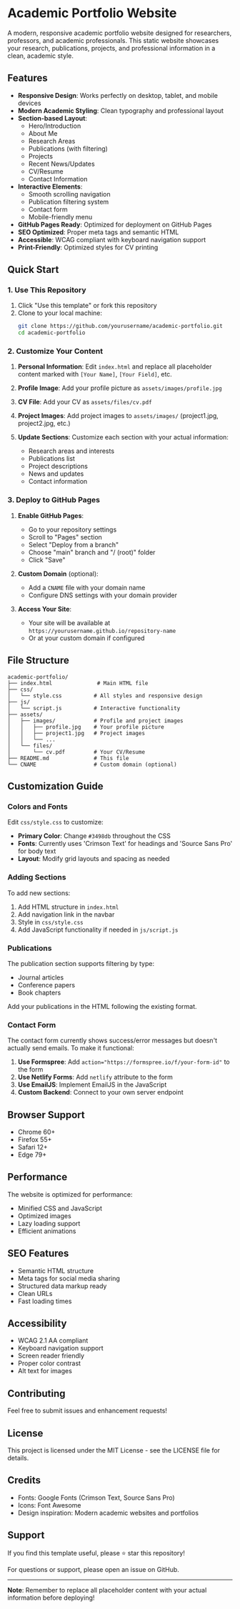 # Academic Portfolio Website

A modern, responsive academic portfolio website designed for researchers, professors, and academic professionals. This static website showcases your research, publications, projects, and professional information in a clean, academic style.

## Features

- **Responsive Design**: Works perfectly on desktop, tablet, and mobile devices
- **Modern Academic Styling**: Clean typography and professional layout
- **Section-based Layout**: 
  - Hero/Introduction
  - About Me
  - Research Areas
  - Publications (with filtering)
  - Projects
  - Recent News/Updates
  - CV/Resume
  - Contact Information
- **Interactive Elements**: 
  - Smooth scrolling navigation
  - Publication filtering system
  - Contact form
  - Mobile-friendly menu
- **GitHub Pages Ready**: Optimized for deployment on GitHub Pages
- **SEO Optimized**: Proper meta tags and semantic HTML
- **Accessible**: WCAG compliant with keyboard navigation support
- **Print-Friendly**: Optimized styles for CV printing

## Quick Start

### 1. Use This Repository

1. Click "Use this template" or fork this repository
2. Clone to your local machine:
   ```bash
   git clone https://github.com/yourusername/academic-portfolio.git
   cd academic-portfolio
   ```

### 2. Customize Your Content

1. **Personal Information**: Edit `index.html` and replace all placeholder content marked with `[Your Name]`, `[Your Field]`, etc.

2. **Profile Image**: Add your profile picture as `assets/images/profile.jpg`

3. **CV File**: Add your CV as `assets/files/cv.pdf`

4. **Project Images**: Add project images to `assets/images/` (project1.jpg, project2.jpg, etc.)

5. **Update Sections**: Customize each section with your actual information:
   - Research areas and interests
   - Publications list
   - Project descriptions
   - News and updates
   - Contact information

### 3. Deploy to GitHub Pages

1. **Enable GitHub Pages**:
   - Go to your repository settings
   - Scroll to "Pages" section
   - Select "Deploy from a branch"
   - Choose "main" branch and "/ (root)" folder
   - Click "Save"

2. **Custom Domain** (optional):
   - Add a `CNAME` file with your domain name
   - Configure DNS settings with your domain provider

3. **Access Your Site**:
   - Your site will be available at `https://yourusername.github.io/repository-name`
   - Or at your custom domain if configured

## File Structure

```
academic-portfolio/
├── index.html              # Main HTML file
├── css/
│   └── style.css          # All styles and responsive design
├── js/
│   └── script.js          # Interactive functionality
├── assets/
│   ├── images/            # Profile and project images
│   │   ├── profile.jpg    # Your profile picture
│   │   ├── project1.jpg   # Project images
│   │   └── ...
│   └── files/
│       └── cv.pdf         # Your CV/Resume
├── README.md              # This file
└── CNAME                  # Custom domain (optional)
```

## Customization Guide

### Colors and Fonts

Edit `css/style.css` to customize:
- **Primary Color**: Change `#3498db` throughout the CSS
- **Fonts**: Currently uses 'Crimson Text' for headings and 'Source Sans Pro' for body text
- **Layout**: Modify grid layouts and spacing as needed

### Adding Sections

To add new sections:
1. Add HTML structure in `index.html`
2. Add navigation link in the navbar
3. Style in `css/style.css`
4. Add JavaScript functionality if needed in `js/script.js`

### Publications

The publication section supports filtering by type:
- Journal articles
- Conference papers  
- Book chapters

Add your publications in the HTML following the existing format.

### Contact Form

The contact form currently shows success/error messages but doesn't actually send emails. To make it functional:

1. **Use Formspree**: Add `action="https://formspree.io/f/your-form-id"` to the form
2. **Use Netlify Forms**: Add `netlify` attribute to the form
3. **Use EmailJS**: Implement EmailJS in the JavaScript
4. **Custom Backend**: Connect to your own server endpoint

## Browser Support

- Chrome 60+
- Firefox 55+
- Safari 12+
- Edge 79+

## Performance

The website is optimized for performance:
- Minified CSS and JavaScript
- Optimized images
- Lazy loading support
- Efficient animations

## SEO Features

- Semantic HTML structure
- Meta tags for social media sharing
- Structured data markup ready
- Clean URLs
- Fast loading times

## Accessibility

- WCAG 2.1 AA compliant
- Keyboard navigation support
- Screen reader friendly
- Proper color contrast
- Alt text for images

## Contributing

Feel free to submit issues and enhancement requests!

## License

This project is licensed under the MIT License - see the LICENSE file for details.

## Credits

- Fonts: Google Fonts (Crimson Text, Source Sans Pro)
- Icons: Font Awesome
- Design inspiration: Modern academic websites and portfolios

## Support

If you find this template useful, please ⭐ star this repository!

For questions or support, please open an issue on GitHub.

---

**Note**: Remember to replace all placeholder content with your actual information before deploying!